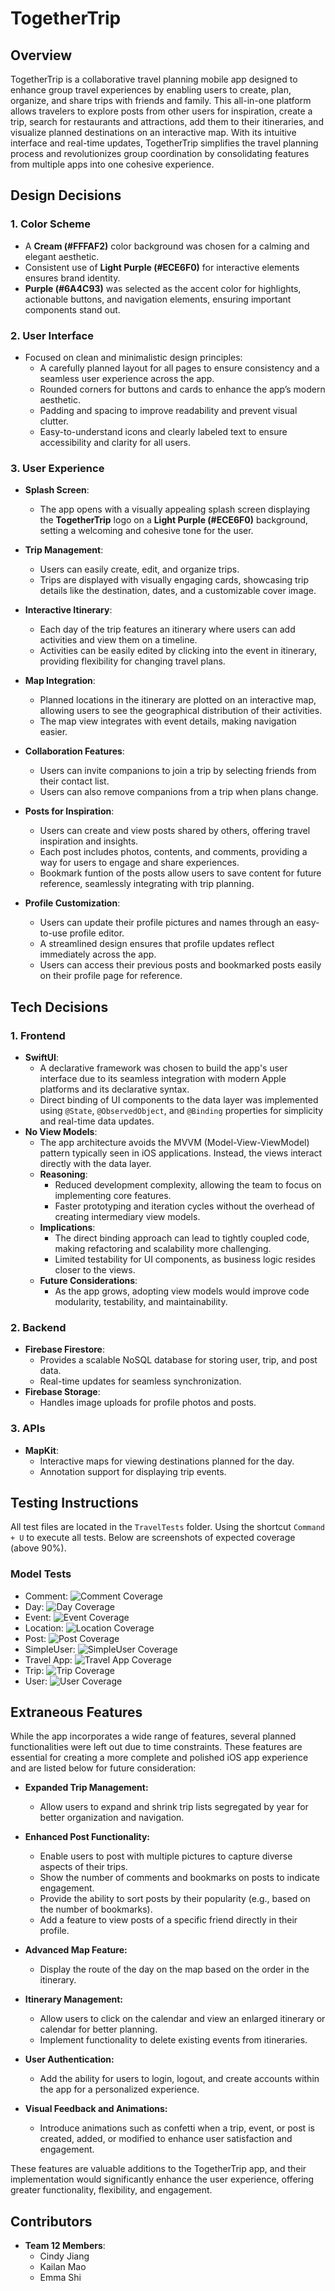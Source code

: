 # TogetherTrip

## Overview

TogetherTrip is a collaborative travel planning mobile app designed to enhance group travel experiences by enabling users to create, plan, organize, and share trips with friends and family. This all-in-one platform allows travelers to explore posts from other users for inspiration, create a trip, search for restaurants and attractions, add them to their itineraries, and visualize planned destinations on an interactive map. With its intuitive interface and real-time updates, TogetherTrip simplifies the travel planning process and revolutionizes group coordination by consolidating features from multiple apps into one cohesive experience.

## Design Decisions

### **1. Color Scheme**
- A **Cream (#FFFAF2)** color background was chosen for a calming and elegant aesthetic.
- Consistent use of **Light Purple (#ECE6F0)** for interactive elements ensures brand identity.
- **Purple (#6A4C93)** was selected as the accent color for highlights, actionable buttons, and navigation elements, ensuring important components stand out.

### **2. User Interface**
- Focused on clean and minimalistic design principles:
  - A carefully planned layout for all pages to ensure consistency and a seamless user experience across the app.
  - Rounded corners for buttons and cards to enhance the app’s modern aesthetic.
  - Padding and spacing to improve readability and prevent visual clutter.
  - Easy-to-understand icons and clearly labeled text to ensure accessibility and clarity for all users.

### **3. User Experience**
- **Splash Screen**:  
  - The app opens with a visually appealing splash screen displaying the **TogetherTrip** logo on a **Light Purple (#ECE6F0)** background, setting a welcoming and cohesive tone for the user.

- **Trip Management**:  
  - Users can easily create, edit, and organize trips.  
  - Trips are displayed with visually engaging cards, showcasing trip details like the destination, dates, and a customizable cover image. 

- **Interactive Itinerary**:  
  - Each day of the trip features an itinerary where users can add activities and view them on a timeline.
  - Activities can be easily edited by clicking into the event in itinerary, providing flexibility for changing travel plans. 

- **Map Integration**:    
  - Planned locations in the itinerary are plotted on an interactive map, allowing users to see the geographical distribution of their activities.
  - The map view integrates with event details, making navigation easier.  

- **Collaboration Features**:  
  - Users can invite companions to join a trip by selecting friends from their contact list.
  - Users can also remove companions from a trip when plans change.

- **Posts for Inspiration**:  
  - Users can create and view posts shared by others, offering travel inspiration and insights.  
  - Each post includes photos, contents, and comments, providing a way for users to engage and share experiences.
  - Bookmark funtion of the posts allow users to save content for future reference, seamlessly integrating with trip planning.

- **Profile Customization**:  
  - Users can update their profile pictures and names through an easy-to-use profile editor.
  - A streamlined design ensures that profile updates reflect immediately across the app.
  - Users can access their previous posts and bookmarked posts easily on their profile page for reference.

## Tech Decisions

### **1. Frontend**
- **SwiftUI**:
  - A declarative framework was chosen to build the app's user interface due to its seamless integration with modern Apple platforms and its declarative syntax.
  - Direct binding of UI components to the data layer was implemented using `@State`, `@ObservedObject`, and `@Binding` properties for simplicity and real-time data updates.
- **No View Models**:
  - The app architecture avoids the MVVM (Model-View-ViewModel) pattern typically seen in iOS applications. Instead, the views interact directly with the data layer.
  - **Reasoning**:
    - Reduced development complexity, allowing the team to focus on implementing core features.
    - Faster prototyping and iteration cycles without the overhead of creating intermediary view models.
  - **Implications**:
    - The direct binding approach can lead to tightly coupled code, making refactoring and scalability more challenging.
    - Limited testability for UI components, as business logic resides closer to the views.
  - **Future Considerations**:
    - As the app grows, adopting view models would improve code modularity, testability, and maintainability.

### **2. Backend**
- **Firebase Firestore**:
  - Provides a scalable NoSQL database for storing user, trip, and post data.
  - Real-time updates for seamless synchronization.
- **Firebase Storage**:
  - Handles image uploads for profile photos and posts.

### **3. APIs**
- **MapKit**:
  - Interactive maps for viewing destinations planned for the day.
  - Annotation support for displaying trip events.

## Testing Instructions

All test files are located in the `TravelTests` folder. Using the shortcut `Command + U` to execute all tests. Below are screenshots of expected coverage (above 90%).

### **Model Tests**
- Comment: 
  ![Comment Coverage](./Screenshots/Comment.png)
- Day:
  ![Day Coverage](./Screenshots/Day.png)
- Event:
  ![Event Coverage](./Screenshots/Event.png)
- Location:
  ![Location Coverage](./Screenshots/Location.png)
- Post:
  ![Post Coverage](./Screenshots/Post.png)
- SimpleUser:
  ![SimpleUser Coverage](./Screenshots/SimpleUser.png)
- Travel App:
  ![Travel App Coverage](./Screenshots/TravelApp.png)
- Trip:
  ![Trip Coverage](./Screenshots/Trip.png)
- User:
  ![User Coverage](./Screenshots/User.png)

## Extraneous Features

While the app incorporates a wide range of features, several planned functionalities were left out due to time constraints. These features are essential for creating a more complete and polished iOS app experience and are listed below for future consideration:

- **Expanded Trip Management:**
  - Allow users to expand and shrink trip lists segregated by year for better organization and navigation.

- **Enhanced Post Functionality:**
  - Enable users to post with multiple pictures to capture diverse aspects of their trips.
  - Show the number of comments and bookmarks on posts to indicate engagement.
  - Provide the ability to sort posts by their popularity (e.g., based on the number of bookmarks).
  - Add a feature to view posts of a specific friend directly in their profile.

- **Advanced Map Feature:**
  - Display the route of the day on the map based on the order in the itinerary.

- **Itinerary Management:**
  - Allow users to click on the calendar and view an enlarged itinerary or calendar for better planning.
  - Implement functionality to delete existing events from itineraries.

- **User Authentication:**
  - Add the ability for users to login, logout, and create accounts within the app for a personalized experience.

- **Visual Feedback and Animations:**
  - Introduce animations such as confetti when a trip, event, or post is created, added, or modified to enhance user satisfaction and engagement.

These features are valuable additions to the TogetherTrip app, and their implementation would significantly enhance the user experience, offering greater functionality, flexibility, and engagement.

## Contributors

- **Team 12 Members**:
  - Cindy Jiang
  - Kailan Mao
  - Emma Shi
